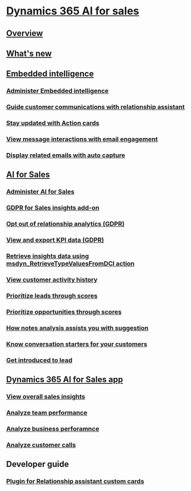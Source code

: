 # [Dynamics 365 AI for sales](help-hub.md)
## [Overview](overview.md)
## [What's new](whats-new.md)
## [Embedded intelligence](../sales/embedded-intelligence.md)
### [Administer Embedded intelligence](../sales/configure-enable-embedded-intelligence.md)
### [Guide customer communications with relationship assistant](../sales/relationship-assistant.md)
### [Stay updated with Action cards](../sales/action-cards-reference.md)
### [View message interactions with email engagement](../sales/email-engagement.md)
### [Display related emails with auto capture](../sales/auto-capture.md)
## [AI for Sales](../sales/sales-insights-addon.md)
### [Administer AI for Sales](../sales/configure-enable-sales-insights-addon.md)
### [GDPR for Sales insights add-on](../sales/embedded-intelligence-gdpr.md)
### [Opt out of relationship analytics (GDPR)](../sales/optout-relationship-analytics-gdpr.md)
### [View and export KPI data (GDPR)](../sales/view-export-KPI-data-gdpr.md)
### [Retrieve insights data using msdyn_RetrieveTypeValuesFromDCI action](../sales/retrieve-insights-data-msdyn-RetrieveTypeValuesFromDCI.md)
### [View customer activity history](../sales/relationship-analytics.md)
### [Prioritize leads through scores](../sales/work-predictive-lead-scoring.md)
### [Prioritize opportunities through scores](../sales/work-predictive-opportunity-scoring.md)
### [How notes analysis assists you with suggestion](../sales/notes-analysis.md)
### [Know conversation starters for your customers](../sales/talking-points.md)
### [Get introduced to lead](../sales/who-knows-whom.md)
## [Dynamics 365 AI for Sales app](../sales/overview.md)
### [View overall sales insights](../sales/overview.md)
### [Analyze team performance](../sales/overview.md)
### [Analyze business perforamnce](../sales/overview.md)
### [Analyze customer calls](../sales/call-intelligence.md)
## Developer guide
### [Plugin for Relationship assistant custom cards](../sales/call-intelligence.md)